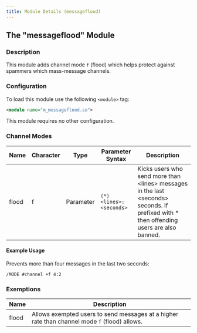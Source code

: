 ```yaml
---
title: Module Details (messageflood)
---
```


## The "messageflood" Module

### Description

This module adds channel mode `f` (flood) which helps protect against spammers which mass-message channels.

### Configuration

To load this module use the following `<module>` tag:

```xml
<module name="m_messageflood.so">
```

This module requires no other configuration.

### Channel Modes

Name  | Character | Type      | Parameter Syntax       | Description
----- | --------- | --------- | ---------------------- | -----------
flood | f         | Parameter | `(*)<lines>:<seconds>` | Kicks users who send more than &lt;lines&gt; messages in the last &lt;seconds&gt; seconds. If prefixed with * then offending users are also banned.

#### Example Usage

Prevents more than four messages in the last two seconds:

```plaintext
/MODE #channel +f 4:2
```

### Exemptions

Name  | Description
----- | -----------
flood | Allows exempted users to send messages at a higher rate than channel mode `f` (flood) allows.
